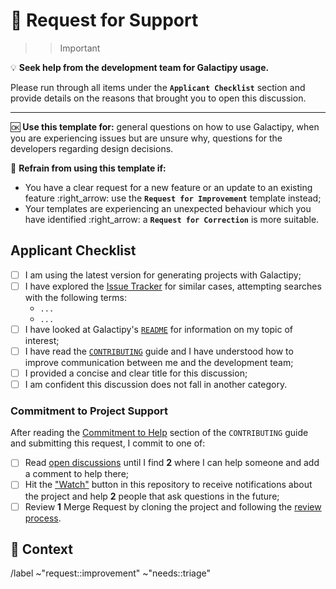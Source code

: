 # :wave: Request for Support

>>> [!important]
:bulb: **Seek help from the development team for Galactipy usage.**

Please run through all items under the **`Applicant Checklist`** section and provide details on the reasons that brought you to open this discussion.

---

:ok: **Use this template for:** general questions on how to use Galactipy, when you are experiencing issues but are unsure why, questions for the developers regarding design decisions.

:no_good: **Refrain from using this template if:**

- You have a clear request for a new feature or an update to an existing feature :right_arrow: use the **`Request for Improvement`** template instead;
- Your templates are experiencing an unexpected behaviour which you have identified :right_arrow: a **`Request for Correction`** is more suitable.
>>>

## Applicant Checklist

<!-- Please check all that apply with an `x` (like `[x]`); checking is not mandatory -->

- [ ] I am using the latest version for generating projects with Galactipy;
- [ ] I have explored the [Issue Tracker][1] for similar cases, attempting searches with the following terms:
  <!-- List all searches you have performed -->
  - `...`
  - `...`
- [ ] I have looked at Galactipy's [`README`][2] for information on my topic of interest;
- [ ] I have read the [`CONTRIBUTING`][3] guide and I have understood how to improve communication between me and the development team;
- [ ] I provided a concise and clear title for this discussion;
- [ ] I am confident this discussion does not fall in another category.

[1]: https://gitlab.com/galactipy/galactipy/-/issues/?state=all&type%5B%5D=issue
[2]: https://gitlab.com/galactipy/galactipy/-/blob/master/README.md
[3]: https://gitlab.com/galactipy/galactipy/-/blob/master/CONTRIBUTING.md#contributing-through-user-requests

### Commitment to Project Support

After reading the [Commitment to Help][4] section of the `CONTRIBUTING` guide and submitting this request, I commit to one of:

- [ ] Read [open discussions][5] until I find **2** where I can help someone and add a comment to help there;
- [ ] Hit the ["Watch"][new6] button in this repository to receive notifications about the project and help **2** people that ask questions in the future;
- [ ] Review **1** Merge Request by cloning the project and following the [review process][6].

[4]: https://gitlab.com/galactipy/galactipy/-/blob/master/CONTRIBUTING.md#commitment-to-help
[5]: https://gitlab.com/galactipy/galactipy/-/issues/?type%5B%5D=issue
[new6]: https://gitlab.com/gitlab-org/gitlab-foss/-/issues/234#note_17497758
[6]: https://gitlab.com/galactipy/galactipy/-/blob/master/CONTRIBUTING.md#contributing-by-reviewing-changes

## :speech_balloon: Context

<!-- Add the details for your request here -->

/label ~"request::improvement" ~"needs::triage"

